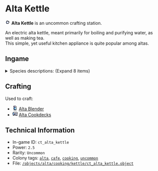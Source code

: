 # Alta Kettle

<img src="https://raw.githubusercontent.com/Ceterai/Enternia/main/objects/alta/cooking/kettle/icon.png" alt="Alta Kettle icon" loading="lazy" height="16px" width="auto" /> **Alta Kettle** is an uncommon crafting station.

An electric alta kettle, meant primarily for boiling and purifying water, as well as making tea.  
This simple, yet useful kitchen appliance is quite popular among altas.

## Ingame

<details markdown="1"><summary>Species descriptions: (Expand 8 items)</summary>

- Alta: I could bo for a cup of tea right about now...
- Apex: This machine produces different hot liquids.
- Avian: I like the smell of this.
- Floran: A smelly drinksss machine.
- Glitch: Neutral. A punch machine.
- Human: Some tasty tea.
- Hylotl: A hot, pleasant drink.
- Novakid: Don't mind if I do!

</details>

## Crafting

Used to craft:

- <img src="https://raw.githubusercontent.com/Ceterai/Enternia/main/objects/alta/cooking/blender/icon.png" alt="Alta Blender icon" loading="lazy" height="16px" width="auto" /> [Alta Blender](https://ceterai.github.io/MyEnternia/Wiki/AltaBlender)
- <img src="https://raw.githubusercontent.com/Ceterai/Enternia/main/objects/alta/cooking/cookdecks/icon.png" alt="Alta Cookdecks icon" loading="lazy" height="16px" width="auto" /> [Alta Cookdecks](https://ceterai.github.io/MyEnternia/Wiki/AltaCookdecks)

## Technical Information

- In-game ID: `ct_alta_kettle`
- Power: `2.5`
- Rarity: `Uncommon`
- Colony tags: [`alta`](https://ceterai.github.io/MyEnternia/Wiki/Tags/Alta), [`cafe`](https://ceterai.github.io/MyEnternia/Wiki/Tags/Cafe), [`cooking`](https://ceterai.github.io/MyEnternia/Wiki/Tags/Cooking), [`uncommon`](https://ceterai.github.io/MyEnternia/Wiki/Tags/Uncommon)
- File: [`/objects/alta/cooking/kettle/ct_alta_kettle.object`](https://github.com/Ceterai/Enternia/blob/main/objects/alta/cooking/kettle/ct_alta_kettle.object)
